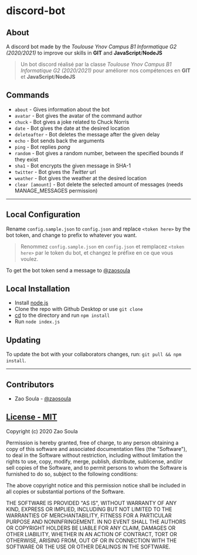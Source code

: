 # discord-bot
## About

A discord bot made by the *Toulouse Ynov Campus B1 Informatique G2 (2020/2021)* to improve our skills in **GIT** and **JavaScript**/**NodeJS** 

>Un bot discord réalisé par la classe *Toulouse Ynov Campus B1 Informatique G2
>(2020/2021)* pour améliorer nos compétences en **GIT** et **JavaScript**/**NodeJS**

## Commands
- `about` - Gives information about the bot
- `avatar` - Bot gives the avatar of the command author
- `chuck` - Bot gives a joke related to Chuck Norris
- `date` - Bot gives the date at the desired location
- `deleteafter` - Bot deletes the message after the given delay
- `echo` - Bot sends back the arguments
- `ping` - Bot replies *pong*
- `random` - Bot gives a random number, between the specified bounds if they exist
- `sha1` - Bot encrypts the given message in SHA-1
- `twitter` - Bot gives the *Twitter* url
- `weather` - Bot gives the weather at the desired location
- `clear [amount]` - Bot delete the selected amount of messages (needs MANAGE_MESSAGES permission)

---

## Local Configuration

Rename `config.sample.json` to `config.json` and replace `<token here>` by the bot token, and change to prefix to whatever you want. 

> Renommez `config.sample.json` en `config.json` et remplacez `<token here>` par
> le token du bot, et changez le préfixe en ce que vous voulez.

To get the bot token send a message to [@zaosoula](https://github.com/zaosoula)

## Local Installation

- Install [node.js](https://nodejs.org/en/)
- Clone the repo with Github Desktop or use ``git clone``
- [cd](https://en.wikipedia.org/wiki/Cd_%28command%29) to the directory and run `npm install`
- Run `node index.js`

## Updating

To update the bot with your collaborators changes, run: `git pull && npm install`.

---


## Contributors

- Zao Soula  - [@zaosoula](https://github.com/zaosoula)

## [License - MIT](LICENSE)

Copyright (c) 2020 Zao Soula

Permission is hereby granted, free of charge, to any person obtaining a copy
of this software and associated documentation files (the "Software"), to deal
in the Software without restriction, including without limitation the rights
to use, copy, modify, merge, publish, distribute, sublicense, and/or sell
copies of the Software, and to permit persons to whom the Software is
furnished to do so, subject to the following conditions:

The above copyright notice and this permission notice shall be included in all
copies or substantial portions of the Software.

THE SOFTWARE IS PROVIDED "AS IS", WITHOUT WARRANTY OF ANY KIND, EXPRESS OR
IMPLIED, INCLUDING BUT NOT LIMITED TO THE WARRANTIES OF MERCHANTABILITY,
FITNESS FOR A PARTICULAR PURPOSE AND NONINFRINGEMENT. IN NO EVENT SHALL THE
AUTHORS OR COPYRIGHT HOLDERS BE LIABLE FOR ANY CLAIM, DAMAGES OR OTHER
LIABILITY, WHETHER IN AN ACTION OF CONTRACT, TORT OR OTHERWISE, ARISING FROM,
OUT OF OR IN CONNECTION WITH THE SOFTWARE OR THE USE OR OTHER DEALINGS IN THE
SOFTWARE.
